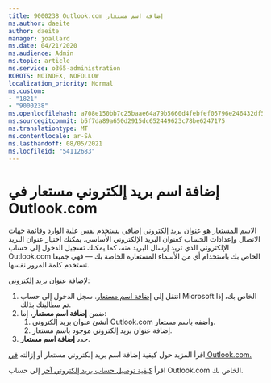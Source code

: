 ```yaml
---
title: 9000238 Outlook.com إضافة اسم مستعار
ms.author: daeite
author: daeite
manager: joallard
ms.date: 04/21/2020
ms.audience: Admin
ms.topic: article
ms.service: o365-administration
ROBOTS: NOINDEX, NOFOLLOW
localization_priority: Normal
ms.custom:
- "1821"
- "9000238"
ms.openlocfilehash: a708e150bb7c25baae64a79b5660d4febfef05796e246432df57e0ce5cfaa2bd
ms.sourcegitcommit: b5f7da89a650d2915dc652449623c78be6247175
ms.translationtype: MT
ms.contentlocale: ar-SA
ms.lasthandoff: 08/05/2021
ms.locfileid: "54112683"
---
```

# <a name="add-an-email-alias-in-outlookcom"></a>إضافة اسم بريد إلكتروني مستعار في Outlook.com

الاسم المستعار هو عنوان بريد إلكتروني إضافي يستخدم نفس علبة الوارد وقائمة جهات الاتصال وإعدادات الحساب كعنوان البريد الإلكتروني الأساسي. يمكنك اختيار عنوان البريد الإلكتروني الذي تريد إرسال البريد منه، كما يمكنك تسجيل الدخول إلى حساب Outlook.com الخاص بك باستخدام أي من الأسماء المستعارة الخاصة بك — فهي جميعا تستخدم كلمة المرور نفسها.

لإضافة عنوان بريد إلكتروني:

1. انتقل إلى [إضافة اسم مستعار](https://go.microsoft.com/fwlink/p/?linkid=864833). سجل الدخول إلى حساب Microsoft الخاص بك، إذا تم مطالبتك بذلك.
2. ضمن **إضافة اسم مستعار**، إما:
    1. أنشئ عنوان بريد إلكتروني Outlook.com وأضفه باسم مستعار.
    2. إضافة عنوان بريد إلكتروني موجود باسم مستعار.
3. حدد **إضافة اسم مستعار**.

اقرأ المزيد حول كيفية إضافة اسم بريد إلكتروني مستعار أو إزالته [في Outlook.com.](https://support.office.com/article/459b1989-356d-40fa-a689-8f285b13f1f2?wt.mc_id=Office_Outlook_com_Alchemy)  

اقرأ [كيفية توصيل حساب بريد إلكتروني آخر](https://support.office.com/article/c5224df4-5885-4e79-91ba-523aa743f0ba?wt.mc_id=Office_Outlook_com_Alchemy) إلى حساب Outlook.com الخاص بك.